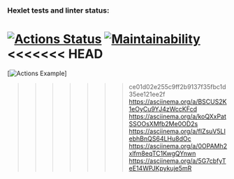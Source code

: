 ### Hexlet tests and linter status:
[![Actions Status](https://github.com/apassionado/python-project-lvl1/workflows/hexlet-check/badge.svg)](https://github.com/apassionado/python-project-lvl1/actions)
[![Maintainability](https://api.codeclimate.com/v1/badges/afed910350880ec170a3/maintainability)](https://codeclimate.com/github/apassionado/python-project-lvl1/maintainability)
<<<<<<< HEAD
======
[![Actions Example](https://github.com/apassionado/python-project-lvl1/actions/workflows/pyci.yml/badge.svg)]
>>>>>>> ce01d02e255c9ff2b9137f35fbc1d35ee121ee2f
https://asciinema.org/a/BSCUS2K1eOyCu9YJ4zWccKFcd
https://asciinema.org/a/koQXxPatSSOOsXMfb2Me0OD2s
https://asciinema.org/a/fIZsuV5LIebhBnQS64LHu8dOc
https://asciinema.org/a/0OPAMh2xlfm8eqTC1KwgQYnwn
https://asciinema.org/a/5G7cbfyTeE14WPJKpykuje5mR
